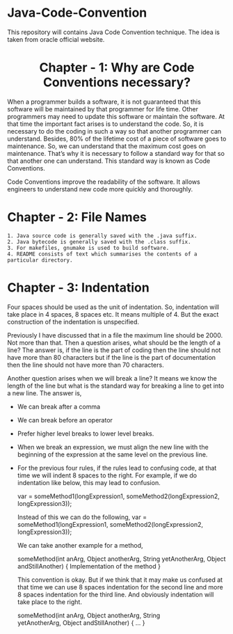 # Java-Code-Convention
This repository will contains Java Code Convention technique. The idea is taken from oracle official website.

# <center> Chapter - 1: Why are Code Conventions necessary?</center>

When a programmer builds a software, it is not guaranteed that this software will be maintained by that programmer for life time. Other programmers may need to update this software or maintain the software. At that time the important fact arises is to understand the code. So, it is necessary to do the coding in such a way so that another programmer can understand. Besides, 80% of the lifetime cost of a piece of software goes to maintenance. So, we can understand that the maximum cost goes on maintenance. That’s why it  is necessary to follow a standard way for that so that another one can understand. This standard way is known as Code Conventions.

Code Conventions improve the readability of the software. It allows engineers to understand new code more quickly and thoroughly.

# Chapter - 2: File Names
    1. Java source code is generally saved with the .java suffix.
    2. Java bytecode is generally saved with the .class suffix.
    3. For makefiles, gnumake is used to build software.
    4. README consists of text which summarises the contents of a particular directory.



# Chapter - 3: Indentation
Four spaces should be used as the unit of indentation. So, indentation will take place in 4 spaces, 8 spaces etc. It means multiple of 4. But the exact construction of the indentation is unspecified.

Previously I have discussed that in a file the maximum line should be 2000. Not more than that. Then a question arises, what should be the length of a line? The answer is, if the line is the part of coding then the line should not have more than 80 characters but if the line is the part of documentation then the line should not have more than 70 characters.

Another question arises when we will break a line? It means we know the length of the line but what is the standard way for breaking a line to get into a new line. The answer is,

- We can break after a comma
- We can break before an operator
- Prefer higher level breaks to lower level breaks.
- When we break an expression, we must align the new line with the beginning of the expression at the same level on the previous line.
- For the previous four rules, if the rules lead to confusing code, at that time we will indent 8 spaces to the right. For example, if we do indentation like below, this may lead to confusion.

    var = someMethod1(longExpression1,
          someMethod2(longExpression2,
          longExpression3));

  Instead of this we can do the following,
    var = someMethod1(longExpression1,
                someMethod2(longExpression2,
                        longExpression3));

  We can take another example for a method,

    someMethod(int anArg, Object anotherArg, String yetAnotherArg, Object andStillAnother) {
    	Implementation of the method
    }

  This convention is okay. But if we think that it may make us confused at that time we can use 8 spaces indentation for the second line and more 8 spaces indentation for the third line. And obviously 
  indentation will take place to the right.

    someMethod(int anArg, Object anotherArg, String   
    yetAnotherArg, Object andStillAnother) { 
    ...
    }




